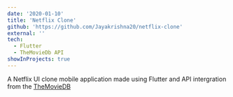 ```yaml
---
date: '2020-01-10'
title: 'Netflix Clone'
github: 'https://github.com/Jayakrishna20/netflix-clone'
external: ''
tech:
  - Flutter
  - TheMovieDb API  
showInProjects: true
---
```


A Netflix UI clone mobile application made using Flutter and API intergration from the [TheMovieDB](https://www.themoviedb.org/)
